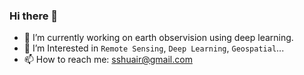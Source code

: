 ### Hi there 👋

- 🔭 I’m currently working on earth observision using deep learning.
- 🌱 I’m Interested in `Remote Sensing`, `Deep Learning`, `Geospatial`...
- 📫 How to reach me: sshuair@gmail.com

